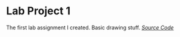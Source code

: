 # Lab Project 1
The first lab assignment I created. Basic drawing stuff.
*[Source Code](https://github.com/sawyerae07/MAGD-150-Assignments/blob/gh-pages/s22magd150lab10_Sawyer/sketch.js)*
